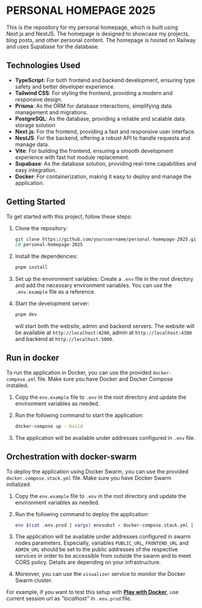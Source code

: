 # PERSONAL HOMEPAGE 2025

This is the repository for my personal homepage, which is built using Next.js and NestJS.
The homepage is designed to showcase my projects, blog posts, and other personal content.
The homepage is hosted on Railway and uses Supabase for the database.

## Technologies Used

- **TypeScript**: For both frontend and backend development, ensuring type safety and better developer experience.
- **Tailwind CSS**: For styling the frontend, providing a modern and responsive design.
- **Prisma**: As the ORM for database interactions, simplifying data management and migrations.
- **PostgreSQL**: As the database, providing a reliable and scalable data storage solution
- **Next.js**: For the frontend, providing a fast and responsive user interface.
- **NestJS**: For the backend, offering a robust API to handle requests and manage data.
- **Vite**: For building the frontend, ensuring a smooth development experience with fast hot module replacement.
- **Supabase**: As the database solution, providing real-time capabilities and easy integration.
- **Docker**: For containerization, making it easy to deploy and manage the application.

## Getting Started

To get started with this project, follow these steps:

1. Clone the repository:

   ```bash
   git clone https://github.com/yourusername/personal-homepage-2025.git
   cd personal-homepage-2025
   ```

2. Install the dependencies:

   ```bash
   pnpm install
   ```

3. Set up the environment variables:
   Create a `.env` file in the root directory and add the necessary environment variables. You can use the `.env.example` file as a reference.

4. Start the development server:
   ```bash
   pnpm dev
   ```
   will start both the website, admin and backend servers. The website will be available at `http://localhost:4200`, admin at `http://localhost:4300` and backend at `http://localhost:5000`.

## Run in docker

To run the application in Docker, you can use the provided `docker-compose.yml` file. Make sure you have Docker and Docker Compose installed.

1. Copy the `env.example` file to `.env` in the root directory and update the environment variables as needed.

2. Run the following command to start the application:

   ```bash
   docker-compose up --build
   ```

3. The application will be available under addresses configured in `.env` file.

## Orchestration with docker-swarm

To deploy the application using Docker Swarm, you can use the provided `docker.compose.stack.yml` file. Make sure you have Docker Swarm initialized.

1. Copy the `env.example` file to `.env` in the root directory and update the environment variables as needed.

2. Run the following command to deploy the application:

   ```bash
   env $(cat .env.prod | xargs) envsubst < docker-compose.stack.yml | docker stack deploy -c - --detach=true ph

   ```

3. The application will be available under addresses configured in swarm nodes parameters. Especially, variables `PUBLIC_URL`, `FRONTEND_URL` and `ADMIN_URL` should be set to the public addresses of the respective services in order to be accessible from outside the swarm and to meet CORS policy. Details are depending on your infrastructure.

4. Moreover, you can use the `visualizer` service to monitor the Docker Swarm cluster.

For example, if you want to test this setup with **[Play with Docker](https://labs.play-with-docker.com/)**, use current session url as _"localhost"_ in `.env.prod` file.
